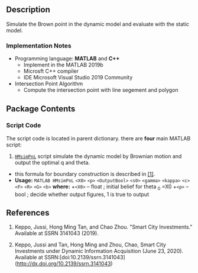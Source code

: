 Description
---------------------

Simulate the Brown point in the dynamic model and evaluate with the static model.

### Implementation Notes

- Programming language: **MATLAB** and **C++**
  - Implement in the MATLAB 2019b
  - Microsft C++ compiler
  - IDE Microsoft Visual Studio 2019 Community 
- Intersection Point Algorithm
  - Compute the intersection point with line segement and polygon

Package Contents
---------------------

### Script Code

The script code is located in parent dictionary. there are **four** main MATLAB script:
1. [`HMsimPnL`](HMsimPnL.m) script simulate the dynamic model by Brownian motion and output the optimal q and theta.
  - this formula for boundary construction is described in [[1]](#references).
  - **Usage:**
    `MATLAB HMsimPnL` `<X0>` `<p>` `<OutputBool>` `<s0>` `<gamma>` `<kappa>` `<c>` `<F>` `<R>` `<G>` `<b>`
    **where:**
        +`<X0>`  &ndash; float ; initial belief for theta <sub>0</sub> =X0
        +`<p>`  &ndash; bool ; decide whether output figures, 1 is true to output


References
---------------------
1. Keppo, Jussi, Hong Ming Tan, and Chao Zhou. "Smart City Investments." Available at SSRN 3141043 (2019).

2. Keppo, Jussi and Tan, Hong Ming and Zhou, Chao, Smart City Investments under Dynamic Information Acquisition (June    23, 2020). Available at SSRN:[doi:10.2139/ssrn.3141043] (http://dx.doi.org/10.2139/ssrn.3141043)

